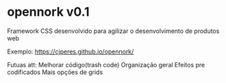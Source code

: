 # opennork v0.1
Framework CSS desenvolvido para agilizar o desenvolvimento de produtos web

Exemplo: https://cjperes.github.io/opennork/


Futuas att:
Melhorar código(trash code)
Organização geral
Efeitos pre codificados
Mais opções de grids

